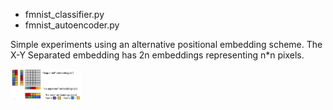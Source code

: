 - fmnist_classifier.py
- fmnist_autoencoder.py

Simple experiments using an alternative positional embedding scheme.
The X-Y Separated embedding has 2n embeddings representing n*n pixels. 

<img src="embeddings.png" height="50">
